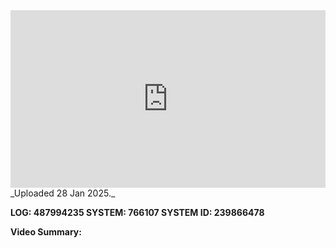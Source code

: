 
<iframe 
  src="https://drive.google.com/file/d/1vCOa1deDBfLB90Vk4IGF5yhdAfB0hQrS/preview" 
  style="width:100%; aspect-ratio:16/9; border:0;"
  allowfullscreen>
</iframe>
_Uploaded 28 Jan 2025._

**LOG: 487994235
SYSTEM: 766107
SYSTEM ID: 239866478**

**Video Summary:** 
